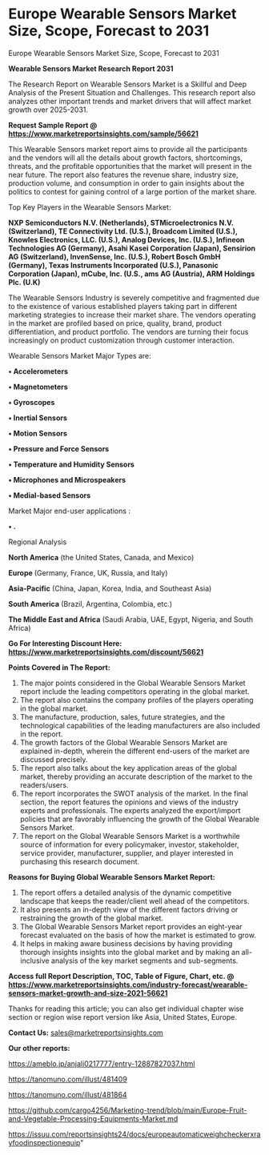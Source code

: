 # Europe Wearable Sensors Market Size, Scope, Forecast to 2031
Europe Wearable Sensors Market Size, Scope, Forecast to 2031

<strong>Wearable Sensors Market Research Report 2031</strong>

The Research Report on Wearable Sensors Market is a Skillful and Deep Analysis of the Present Situation and Challenges. This research report also analyzes other important trends and market drivers that will affect market growth over 2025-2031.

<strong>Request Sample Report @ <a href=https://www.marketreportsinsights.com/sample/56621>https://www.marketreportsinsights.com/sample/56621</a></strong>

This Wearable Sensors market report aims to provide all the participants and the vendors will all the details about growth factors, shortcomings, threats, and the profitable opportunities that the market will present in the near future. The report also features the revenue share, industry size, production volume, and consumption in order to gain insights about the politics to contest for gaining control of a large portion of the market share.

Top Key Players in the Wearable Sensors Market:

<strong>NXP Semiconductors N.V. (Netherlands), STMicroelectronics N.V. (Switzerland), TE Connectivity Ltd. (U.S.), Broadcom Limited (U.S.), Knowles Electronics, LLC. (U.S.), Analog Devices, Inc. (U.S.), Infineon Technologies AG (Germany), Asahi Kasei Corporation (Japan), Sensirion AG (Switzerland), InvenSense, Inc. (U.S.), Robert Bosch GmbH (Germany), Texas Instruments Incorporated (U.S.), Panasonic Corporation (Japan), mCube, Inc. (U.S., ams AG (Austria), ARM Holdings Plc. (U.K)</strong>

The Wearable Sensors Industry is severely competitive and fragmented due to the existence of various established players taking part in different marketing strategies to increase their market share. The vendors operating in the market are profiled based on price, quality, brand, product differentiation, and product portfolio. The vendors are turning their focus increasingly on product customization through customer interaction.

Wearable Sensors Market Major Types are:

<strong>• Accelerometers

• Magnetometers

• Gyroscopes

• Inertial Sensors

• Motion Sensors

• Pressure and Force Sensors

• Temperature and Humidity Sensors

• Microphones and Microspeakers

• Medial-based Sensors</strong>

Market Major end-user applications :

<strong>• .</strong>

Regional Analysis

</u><strong><b>North America</b></strong> (the United States, Canada, and Mexico)

<strong><b>Europe </b></strong>(Germany, France, UK, Russia, and Italy)

<strong><b>Asia-Pacific</b></strong> (China, Japan, Korea, India, and Southeast Asia)

<strong><b>South America</b></strong> (Brazil, Argentina, Colombia, etc.)

<strong><b>The Middle East and Africa</b></strong> (Saudi Arabia, UAE, Egypt, Nigeria, and South Africa)

<strong>Go For Interesting Discount Here: <a href=https://www.marketreportsinsights.com/discount/56621>https://www.marketreportsinsights.com/discount/56621</a></strong>

<strong>Points Covered in The Report:</strong>
<ol>
  <li>The major points considered in the Global Wearable Sensors Market report include the leading competitors operating in the global market.</li>
  <li>The report also contains the company profiles of the players operating in the global market.</li>
  <li>The manufacture, production, sales, future strategies, and the technological capabilities of the leading manufacturers are also included in the report.</li>
  <li>The growth factors of the Global Wearable Sensors Market are explained in-depth, wherein the different end-users of the market are discussed precisely.</li>
  <li>The report also talks about the key application areas of the global market, thereby providing an accurate description of the market to the readers/users.</li>
  <li>The report incorporates the SWOT analysis of the market. In the final section, the report features the opinions and views of the industry experts and professionals. The experts analyzed the export/import policies that are favorably influencing the growth of the Global Wearable Sensors Market.</li>
  <li>The report on the Global Wearable Sensors Market is a worthwhile source of information for every policymaker, investor, stakeholder, service provider, manufacturer, supplier, and player interested in purchasing this research document.</li>
</ol>
<strong>Reasons for Buying Global Wearable Sensors Market Report:</strong>

<ol>
  <li>The report offers a detailed analysis of the dynamic competitive landscape that keeps the reader/client well ahead of the competitors.</li>
  <li>It also presents an in-depth view of the different factors driving or restraining the growth of the global market.</li>
  <li>The Global Wearable Sensors Market report provides an eight-year forecast evaluated on the basis of how the market is estimated to grow.</li>
  <li>It helps in making aware business decisions by having providing thorough insights insights into the global market and by making an all-inclusive analysis of the key market segments and sub-segments.</li>
</ol>
<strong>Access full Report Description, TOC, Table of Figure, Chart, etc. @ <a href=https://www.marketreportsinsights.com/industry-forecast/wearable-sensors-market-growth-and-size-2021-56621>https://www.marketreportsinsights.com/industry-forecast/wearable-sensors-market-growth-and-size-2021-56621</a></strong>


Thanks for reading this article; you can also get individual chapter wise section or region wise report version like Asia, United States, Europe.

<strong>Contact Us:</strong>
sales@marketreportsinsights.com

<strong>Our other reports:</strong>

<a href=https://ameblo.jp/anjali0217777/entry-12887827037.html>https://ameblo.jp/anjali0217777/entry-12887827037.html</a>

<a href=https://tanomuno.com/illust/481409>https://tanomuno.com/illust/481409</a>

<a href=https://tanomuno.com/illust/481864>https://tanomuno.com/illust/481864</a>

<a href=https://github.com/cargo4256/Marketing-trend/blob/main/Europe-Fruit-and-Vegetable-Processing-Equipments-Market.md>https://github.com/cargo4256/Marketing-trend/blob/main/Europe-Fruit-and-Vegetable-Processing-Equipments-Market.md</a>

<a href=https://issuu.com/reportsinsights24/docs/europeautomaticweighcheckerxrayfoodinspectionequip>https://issuu.com/reportsinsights24/docs/europeautomaticweighcheckerxrayfoodinspectionequip</a>"
